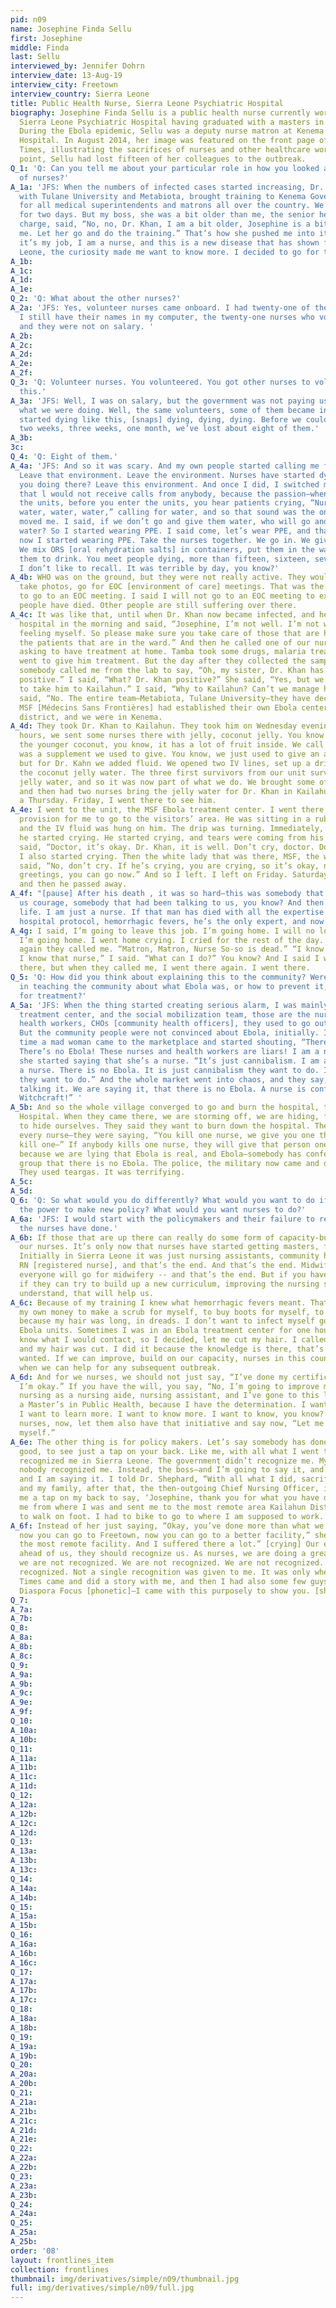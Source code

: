 ```yaml
---
pid: n09
name: Josephine Finda Sellu
first: Josephine
middle: Finda
last: Sellu
interviewed_by: Jennifer Dohrn
interview_date: 13-Aug-19
interview_city: Freetown
interview_country: Sierra Leone
title: Public Health Nurse, Sierra Leone Psychiatric Hospital
biography: Josephine Finda Sellu is a public health nurse currently working at the
  Sierra Leone Psychiatric Hospital having graduated with a masters in public health.
  During the Ebola epidemic, Sellu was a deputy nurse matron at Kenema Government
  Hospital. In August 2014, her image was featured on the front page of the New York
  Times, illustrating the sacrifices of nurses and other healthcare workers. At that
  point, Sellu had lost fifteen of her colleagues to the outbreak.
Q_1: 'Q: Can you tell me about your particular role in how you looked at the training
  of nurses?'
A_1a: 'JFS: When the numbers of infected cases started increasing, Dr. Khan, together
  with Tulane University and Metabiota, brought training to Kenema Government Hospital
  for all medical superintendents and matrons all over the country. We did the training
  for two days. But my boss, she was a bit older than me, the senior head nurse in
  charge, said, “No, no, Dr. Khan, I am a bit older, Josephine is a bit younger than
  me. Let her go and do the training.” That’s how she pushed me into it now, but because
  it’s my job, I am a nurse, and this is a new disease that has shown face in Sierra
  Leone, the curiosity made me want to know more. I decided to go for the training. '
A_1b: 
A_1c: 
A_1d: 
A_1e: 
Q_2: 'Q: What about the other nurses?'
A_2a: 'JFS: Yes, volunteer nurses came onboard. I had twenty-one of them initially.
  I still have their names in my computer, the twenty-one nurses who volunteered,
  and they were not on salary. '
A_2b: 
A_2c: 
A_2d: 
A_2e: 
A_2f: 
Q_3: 'Q: Volunteer nurses. You volunteered. You got other nurses to volunteer to do
  this.'
A_3a: 'JFS: Well, I was on salary, but the government was not paying us extra for
  what we were doing. Well, the same volunteers, some of them became infected, and
  started dying like this, [snaps] dying, dying, dying. Before we could say one week,
  two weeks, three weeks, one month, we’ve lost about eight of them.'
A_3b: 
3c: 
Q_4: 'Q: Eight of them.'
A_4a: 'JFS: And so it was scary. And my own people started calling me from Freetown.
  Leave that environment. Leave the environment. Nurses have started dying. What are
  you doing there? Leave this environment. And once I did, I switched my number so
  that l would not receive calls from anybody, because the passion—when you go to
  the units, before you enter the units, you hear patients crying, “Nurse, nurse,
  water, water, water,” calling for water, and so that sound was the one that really
  moved me. I said, if we don’t go and give them water, who will go and give them
  water? So I started wearing PPE. I said come, let’s wear PPE, and that was the time
  now I started wearing PPE. Take the nurses together. We go in. We give them water.
  We mix ORS [oral rehydration salts] in containers, put them in the ward, encourage
  them to drink. You meet people dying, more than fifteen, sixteen, seventeen. Sometimes
  I don’t like to recall. It was terrible by day, you know?'
A_4b: WHO was on the ground, but they were not really active. They would just come
  take photos, go for EOC [environment of care] meetings. That was the time I refused
  to go to an EOC meeting. I said I will not go to an EOC meeting to explain how many
  people have died. Other people are still suffering over there. 
A_4c: It was like that, until when Dr. Khan now became infected, and he came to the
  hospital in the morning and said, “Josephine, I’m not well. I’m not well. I’m not
  feeling myself. So please make sure you take care of those that are here for now,
  the patients that are in the ward.” And then he called one of our nurses, Tamba,
  asking to have treatment at home. Tamba took some drugs, malaria treatment, and
  went to give him treatment. But the day after they collected the sample, immediately
  somebody called me from the lab to say, “Oh, my sister, Dr. Khan has been proven
  positive.” I said, “What? Dr. Khan positive?” She said, “Yes, but we have decided
  to take him to Kailahun.” I said, “Why to Kailahun? Can’t we manage him here?” They
  said, “No. The entire team—Metabiota, Tulane University—they have decided—” By then,
  MSF [Médecins Sans Frontières] had established their own Ebola center in Kailahun
  district, and we were in Kenema. 
A_4d: They took Dr. Khan to Kailahun. They took him on Wednesday evening. In the morning
  hours, we sent some nurses there with jelly, coconut jelly. You know jelly? Coconuts,
  the younger coconut, you know, it has a lot of fruit inside. We call it jelly, it
  was a supplement we used to give. You know, we just used to give an antibiotic,
  but for Dr. Kahn we added fluid. We opened two IV lines, set up a drip, and gave
  the coconut jelly water. The three first survivors from our unit survived with the
  jelly water, and so it was now part of what we do. We brought some of this jelly
  and then had two nurses bring the jelly water for Dr. Khan in Kailahun. That was
  a Thursday. Friday, I went there to see him. 
A_4e: I went to the unit, the MSF Ebola treatment center. I went there, and they made
  provision for me to go to the visitors’ area. He was sitting in a rubber chair,
  and the IV fluid was hung on him. The drip was turning. Immediately, he saw me,
  he started crying. He started crying, and tears were coming from his eyes. And I
  said, “Doctor, it’s okay. Dr. Khan, it is well. Don’t cry, doctor. Don’t cry.” And
  I also started crying. Then the white lady that was there, MSF, the white doctor
  said, “No, don’t cry. If he’s crying, you are crying, so it’s okay, now you’ve said
  greetings, you can go now.” And so I left. I left on Friday. Saturday, Sunday, Monday,
  and then he passed away. 
A_4f: "[pause] After his death , it was so hard—this was somebody that had been giving
  us courage, somebody that had been talking to us, you know? And then he lost his
  life. I am just a nurse. If that man has died with all the expertise in community,
  hospital protocol, hemorrhagic fevers, he’s the only expert, and now he’s dead. "
A_4g: I said, I’m going to leave this job. I’m going home. I will no longer work here.
  I’m going home. I went home crying. I cried for the rest of the day. Then, at night
  again they called me. “Matron, Matron, Nurse So-so is dead.” “I know that nurse.
  I know that nurse,” I said. “What can I do?” You know? And I said I will not go
  there, but when they called me, I went there again. I went there.
Q_5: 'Q: How did you think about explaining this to the community? Were nurses active
  in teaching the community about what Ebola was, or how to prevent it, or come in
  for treatment?'
A_5a: 'JFS: When the thing started creating serious alarm, I was mainly in the management
  treatment center, and the social mobilization team, those are the nurses and other
  health workers, CHOs [community health officers], they used to go out and do sensitization.
  But the community people were not convinced about Ebola, initially. In fact, one
  time a mad woman came to the marketplace and started shouting, “There’s no Ebola!
  There’s no Ebola! These nurses and health workers are liars! I am a nurse!” And
  she started saying that she’s a nurse. “It’s just cannibalism. I am a nurse. I am
  a nurse. There is no Ebola. It is just cannibalism they want to do. It is just cannibalism
  they want to do.” And the whole market went into chaos, and they say, “Oh, you are
  talking it. We are saying it, that there is no Ebola. A nurse is confessing! Witchcraft!
  Witchcraft!” '
A_5b: And so the whole village converged to go and burn the hospital, the Kenema Government
  Hospital. When they came there, we are storming off, we are hiding, finding place
  to hide ourselves. They said they want to burn down the hospital. They want to kill
  every nurse—they were saying, “You kill one nurse, we give you one thousand. You
  kill one—” If anybody kills one nurse, they will give that person one thousand,
  because we are lying that Ebola is real, and Ebola—somebody has confessed from our
  group that there is no Ebola. The police, the military now came and dispersed them.
  They used teargas. It was terrifying.
A_5c: 
A_5d: 
Q_6: 'Q: So what would you do differently? What would you want to do if you were given
  the power to make new policy? What would you want nurses to do?'
A_6a: 'JFS: I would start with the policymakers and their failure to recognize what
  the nurses have done.'
A_6b: If those that are up there can really do some form of capacity-building for
  our nurses. It’s only now that nurses have started getting masters, first degree.
  Initially in Sierra Leone it was just nursing assistants, community health nurses,
  RN [registered nurse], and that’s the end. And that’s the end. Midwifery -- not
  everyone will go for midwifery -- and that’s the end. But if you have that capacity,
  if they can try to build up a new curriculum, improving the nursing standard, you
  understand, that will help us. 
A_6c: Because of my training I knew what hemorrhagic fevers meant. That’s why I took
  my own money to make a scrub for myself, to buy boots for myself, to cut my hair,
  because my hair was long, in dreads. I don’t want to infect myself going into the
  Ebola units. Sometimes I was in an Ebola treatment center for one hour, and I didn’t
  know what I would contact, so I decided, let me cut my hair. I called the barber
  and my hair was cut. I did it because the knowledge is there, that’s why. That’s
  wanted. If we can improve, build on our capacity, nurses in this country, that’s
  when we can help for any subsequent outbreak.
A_6d: And for we nurses, we should not just say, “I’ve done my certificate. I think
  I’m okay.” If you have the will, you say, “No, I’m going to improve myself.” I started
  nursing as a nursing aide, nursing assistant, and I’ve gone to this level now with
  a Master’s in Public Health, because I have the determination. I want to go forward.
  I want to learn more. I want to know more. I want to know, you know? So for the
  nurses, now, let them also have that initiative and say now, “Let me try to develop
  myself.” 
A_6e: The other thing is for policy makers. Let’s say somebody has done something
  good, to see just a tap on your back. Like me, with all what I went through, nobody
  recognized me in Sierra Leone. The government didn’t recognize me. My senior authorities,
  nobody recognized me. Instead, the boss—and I’m going to say it, and it’s on tape,
  and I am saying it. I told Dr. Shephard, “With all what I did, sacrificing myself
  and my family, after that, the then-outgoing Chief Nursing Officer, instead of giving
  me a tap on my back to say, ‘Josephine, thank you for what you have done,’ she took
  me from where I was and sent me to the most remote area Kailahun District. I had
  to walk on foot. I had to bike to go to where I am supposed to work. 
A_6f: Instead of her just saying, “Okay, you’ve done more than what we are expecting,
  now you can go to Freetown, now you can go to a better facility,” she took me to
  the most remote facility. And I suffered there a lot.” [crying] Our elders, those
  ahead of us, they should recognize us. As nurses, we are doing a great job, but
  we are not recognized. We are not recognized. We are not recognized. We are not
  recognized. Not a single recognition was given to me. It was only when The New York
  Times came and did a story with me, and then I had also some few guys came from
  Diaspora Focus [phonetic]—I came with this purposely to show you. [shuffling papers] 
Q_7: 
A_7a: 
A_7b: 
Q_8: 
A_8a: 
A_8b: 
A_8c: 
Q_9: 
A_9a: 
A_9b: 
A_9c: 
A_9e: 
A_9f: 
Q_10: 
A_10a: 
A_10b: 
Q_11: 
A_11a: 
A_11b: 
A_11c: 
A_11d: 
Q_12: 
A_12a: 
A_12b: 
A_12c: 
A_12d: 
Q_13: 
A_13a: 
A_13b: 
A_13c: 
Q_14: 
A_14a: 
A_14b: 
Q_15: 
A_15a: 
A_15b: 
Q_16: 
A_16a: 
A_16b: 
A_16c: 
Q_17: 
A_17a: 
A_17b: 
A_17c: 
Q_18: 
A_18a: 
A_18b: 
Q_19: 
A_19a: 
A_19b: 
Q_20: 
A_20a: 
A_20b: 
Q_21: 
A_21a: 
A_21b: 
A_21c: 
A_21d: 
A_21e: 
Q_22: 
A_22a: 
A_22b: 
Q_23: 
A_23a: 
A_23b: 
Q_24: 
A_24a: 
Q_25: 
A_25a: 
A_25b: 
order: '08'
layout: frontlines_item
collection: frontlines
thumbnail: img/derivatives/simple/n09/thumbnail.jpg
full: img/derivatives/simple/n09/full.jpg
---
```


